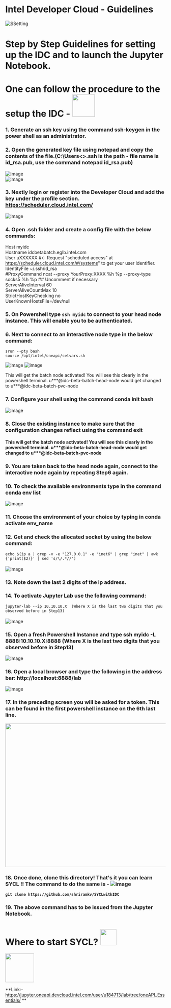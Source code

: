 # **Intel Developer Cloud - Guidelines**

![SSetting](https://github.com/shriramkv/SYCLwithIDC/assets/72274851/aadfb1c7-7ba3-494e-b7db-5dd236446522)

# Step by Step Guidelines for setting up the IDC and to launch the Jupyter Notebook.<br>
# One can follow the procedure to the setup the IDC - <a href="https://youtu.be/PhzlMQ8-GE4"><img src="https://github.com/shriramkv/SYCLwithIDC/assets/72274851/693730f3-cda3-4a02-9c63-5b3ac1838ad7" height="70" width="70"></a>

### 1.	Generate an ssh key using the command ssh-keygen in the power shell as an administrator. 

### 2.	Open the generated key file using notepad and copy the contents of the file.(C:\Users\<<username>>\.ssh is the path - file name is id_rsa.pub, use the command notepad id_rsa.pub) 

![image](https://github.com/shriramkv/SYCLwithIDC/assets/72274851/4f51e91c-be8a-461b-8292-38b147f0c342)<br>
![image](https://github.com/shriramkv/SYCLwithIDC/assets/72274851/f049dd0d-c001-48d2-9cad-3623b723c98f)<br>


### 3.	Nextly login or register into the Developer Cloud and add the key under the profile section. https://scheduler.cloud.intel.com/

![image](https://github.com/shriramkv/SYCLwithIDC/assets/72274851/dd2308d9-5be6-4de4-82f6-e202741ad62b)


### 4.	Open .ssh folder and create a config file with the below commands:
Host myidc <br>
Hostname idcbetabatch.eglb.intel.com <br>
User uXXXXXX #← Request "scheduled access" at https://scheduler.cloud.intel.com/#/systems" to get your user identifier. <br>
IdentityFile ~/.ssh/id_rsa <br>
#ProxyCommand ncat --proxy YourProxy:XXXX %h %p --proxy-type socks5 %h %p  ## Uncomment if necessary <br>
ServerAliveInterval 60 <br>
ServerAliveCountMax 10 <br>
StrictHostKeyChecking no <br>
UserKnownHostsFile=/dev/null <br>

### 5.	On Powershell type `ssh myidc` to connect to your head node instance. This will enable you to be authenticated. 

### 6.	Next to connect to an interactive node type in the below command:
`srun --pty bash` <br>
`source /opt/intel/oneapi/setvars.sh` <br>

![image](https://github.com/shriramkv/SYCLwithIDC/assets/72274851/8d834f65-5a6d-4f96-8d3f-660f8f664097)
![image](https://github.com/shriramkv/SYCLwithIDC/assets/72274851/e3346e85-8ef6-4c54-a1f4-a500374c8c24)


This will get the batch node activated! You will see this clearly in the powershell terminal. u***@idc-beta-batch-head-node would get changed to u***@idc-beta-batch-pvc-node
### 7.	Configure your shell using the command conda init bash

![image](https://github.com/shriramkv/SYCLwithIDC/assets/72274851/0639e4d6-ef69-4370-bae8-f3f38503d7b9)<br>

### 8.	Close the existing instance to make sure that the configuration changes reflect using the command exit

#### This will get the batch node activated! You will see this clearly in the powershell terminal. u***@idc-beta-batch-head-node would get changed to u***@idc-beta-batch-pvc-node

### 9.	You are taken back to the head node again, connect to the interactive node again by repeating Step6 again.

### 10.	To check the available environments type in the command conda env list

![image](https://github.com/shriramkv/SYCLwithIDC/assets/72274851/41f9f009-743b-4c06-9807-1932c6b7b843)<br>


### 11.	Choose the environment of your choice by typing in conda activate env_name

### 12.	Get and check the allocated socket by using the below command:

`echo $(ip a | grep -v -e "127.0.0.1" -e "inet6" | grep "inet" | awk {'print($2)}' | sed 's/\/.*//')
`
<br>
<br>
![image](https://github.com/shriramkv/SYCLwithIDC/assets/72274851/15b14a38-bf68-433a-91e2-1b21388e2081)
<br>

### 13.	Note down the last 2 digits of the ip address.

### 14.	To activate Jupyter Lab use the following command:
`jupyter-lab --ip 10.10.10.X  (Where X is the last two digits that you observed before in Step13)
`
<br>
<br>
![image](https://github.com/shriramkv/SYCLwithIDC/assets/72274851/eb8e29e5-1ded-4682-9887-3d8acd9dea9f)
<br>

### 15.	Open a fresh Powershell Instance and type ssh myidc -L 8888:10.10.10.X:8888 (Where X is the last two digits that you observed before in Step13)

![image](https://github.com/shriramkv/SYCLwithIDC/assets/72274851/58526019-dcdf-4834-9460-2c8ad5a5ab49)
<br>

### 16.	Open a local browser and type the following in the address bar: http://localhost:8888/lab

![image](https://github.com/shriramkv/SYCLwithIDC/assets/72274851/6b16edd6-3414-4d55-aa25-bfac6f800301)
<br>

### 17.	In the preceding screen you will be asked for a token. This can be found in the first powershell instance on the 6th last line.

<img src="https://github.com/shriramkv/SYCLwithIDC/assets/72274851/95d01c65-770d-4fbc-a528-3c241b3a4b45" width="650px" height="450px">

### 18.	Once done, clone this directory! That's it you can learn SYCL !! The command to do the same is - ![image](https://github.com/shriramkv/SYCLwithIDC/assets/72274851/209bae3e-e0f9-4084-8860-c213b1b53302)

**`git clone https://github.com/shriramkv/SYCLwithIDC`**
### 19.	The above command has to be issued from the Jupyter Notebook. 


# Where to start SYCL? <img src="https://github.com/shriramkv/SYCLwithIDC/assets/72274851/d922b9f5-8b1e-4052-a99c-7d462f36c05b" height="50" width="50">

<a href="https://jupyter.oneapi.devcloud.intel.com/user/u184713/lab/tree/oneAPI_Essentials/"><img src="https://github.com/shriramkv/SYCLwithIDC/assets/72274851/7cb7b880-9f4e-40bf-8792-7745b38c1fb0" height="90" width="90"></a>

**Link:- https://jupyter.oneapi.devcloud.intel.com/user/u184713/lab/tree/oneAPI_Essentials/
**
